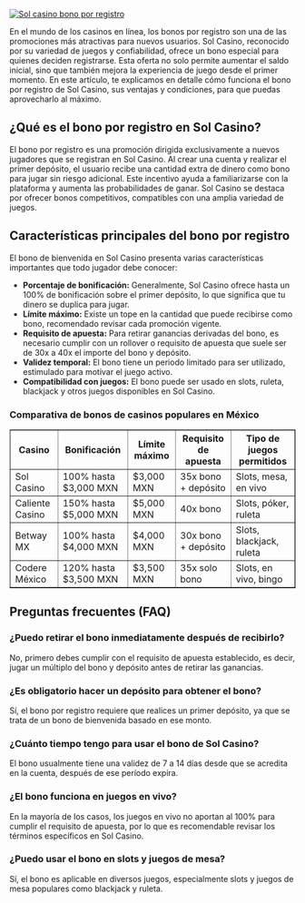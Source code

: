 [![Sol casino bono por registro](https://123-caf.pages.dev/gitsignup.png)](https://vrmoo.ru/Bt82HjjY)

<p>En el mundo de los casinos en línea, los bonos por registro son una de las promociones más atractivas para nuevos usuarios. Sol Casino, reconocido por su variedad de juegos y confiabilidad, ofrece un bono especial para quienes deciden registrarse. Esta oferta no solo permite aumentar el saldo inicial, sino que también mejora la experiencia de juego desde el primer momento. En este artículo, te explicamos en detalle cómo funciona el bono por registro de Sol Casino, sus ventajas y condiciones, para que puedas aprovecharlo al máximo.</p>  <h2>¿Qué es el bono por registro en Sol Casino?</h2> <p>El bono por registro es una promoción dirigida exclusivamente a nuevos jugadores que se registran en Sol Casino. Al crear una cuenta y realizar el primer depósito, el usuario recibe una cantidad extra de dinero como bono para jugar sin riesgo adicional. Este incentivo ayuda a familiarizarse con la plataforma y aumenta las probabilidades de ganar. Sol Casino se destaca por ofrecer bonos competitivos, compatibles con una amplia variedad de juegos.</p>  <h2>Características principales del bono por registro</h2> <p>El bono de bienvenida en Sol Casino presenta varias características importantes que todo jugador debe conocer:</p> <ul> <li><strong>Porcentaje de bonificación:</strong> Generalmente, Sol Casino ofrece hasta un 100% de bonificación sobre el primer depósito, lo que significa que tu dinero se duplica para jugar.</li> <li><strong>Límite máximo:</strong> Existe un tope en la cantidad que puede recibirse como bono, recomendado revisar cada promoción vigente.</li> <li><strong>Requisito de apuesta:</strong> Para retirar ganancias derivadas del bono, es necesario cumplir con un rollover o requisito de apuesta que suele ser de 30x a 40x el importe del bono y depósito.</li> <li><strong>Validez temporal:</strong> El bono tiene un periodo limitado para ser utilizado, estimulado para motivar el juego activo.</li> <li><strong>Compatibilidad con juegos:</strong> El bono puede ser usado en slots, ruleta, blackjack y otros juegos disponibles en Sol Casino.</li> </ul>  <h3>Comparativa de bonos de casinos populares en México</h3> <table border="1" cellpadding="5" cellspacing="0"> <thead> <tr> <th>Casino</th> <th>Bonificación</th> <th>Límite máximo</th> <th>Requisito de apuesta</th> <th>Tipo de juegos permitidos</th> </tr> </thead> <tbody> <tr> <td>Sol Casino</td> <td>100% hasta $3,000 MXN</td> <td>$3,000 MXN</td> <td>35x bono + depósito</td> <td>Slots, mesa, en vivo</td> </tr> <tr> <td>Caliente Casino</td> <td>150% hasta $5,000 MXN</td> <td>$5,000 MXN</td> <td>40x bono</td> <td>Slots, póker, ruleta</td> </tr> <tr> <td>Betway MX</td> <td>100% hasta $4,000 MXN</td> <td>$4,000 MXN</td> <td>30x bono + depósito</td> <td>Slots, blackjack, ruleta</td> </tr> <tr> <td>Codere México</td> <td>120% hasta $3,500 MXN</td> <td>$3,500 MXN</td> <td>35x solo bono</td> <td>Slots, en vivo, bingo</td> </tr> </tbody> </table>  <h2>Preguntas frecuentes (FAQ)</h2> <h3>¿Puedo retirar el bono inmediatamente después de recibirlo?</h3> <p>No, primero debes cumplir con el requisito de apuesta establecido, es decir, jugar un múltiplo del bono y depósito antes de retirar las ganancias.</p>  <h3>¿Es obligatorio hacer un depósito para obtener el bono?</h3> <p>Sí, el bono por registro requiere que realices un primer depósito, ya que se trata de un bono de bienvenida basado en ese monto.</p>  <h3>¿Cuánto tiempo tengo para usar el bono de Sol Casino?</h3> <p>El bono usualmente tiene una validez de 7 a 14 días desde que se acredita en la cuenta, después de ese período expira.</p>  <h3>¿El bono funciona en juegos en vivo?</h3> <p>En la mayoría de los casos, los juegos en vivo no aportan al 100% para cumplir el requisito de apuesta, por lo que es recomendable revisar los términos específicos en Sol Casino.</p>  <h3>¿Puedo usar el bono en slots y juegos de mesa?</h3> <p>Sí, el bono es aplicable en diversos juegos, especialmente slots y juegos de mesa populares como blackjack y ruleta.</p>
